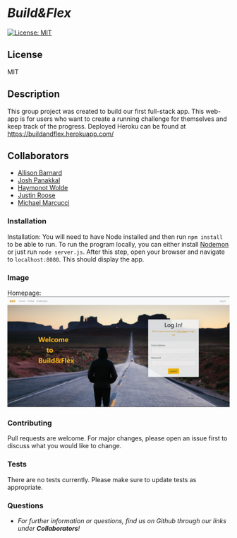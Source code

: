 
# __*Build&Flex*__
[![License: MIT](https://img.shields.io/badge/License-MIT-yellow.svg)](https://opensource.org/licenses/MIT)
## __License__
MIT

## __Description__
This group project was created to build our first full-stack app.  This web-app is for users who want to create a running challenge for themselves and keep track of the progress.  Deployed Heroku can be found at https://buildandflex.herokuapp.com/

## __Collaborators__
* [Allison Barnard](https://github.com/allisonbarnard07)
* [Josh Panakkal](https://github.com/jpanakkal22)
* [Haymonot Wolde](https://github.com/haymanotyealemu)
* [Justin Roose](https//github.com/jdouglasr)
* [Michael Marcucci](https//github.com/kitetsu3)


### __Installation__
Installation:  You will need to have Node installed and then run ```npm install``` to be able to run.  To run the program locally, you can either install [Nodemon](https://nodemon.io/) or just run ```node server.js```.  After this step, open your browser and navigate to ```localhost:8080```.  This should display the app.

### __Image__
Homepage:
![image of homepage](/public/assets/img/B&F-home.png)

### __Contributing__
Pull requests are welcome. For major changes, please open an issue first to discuss what you would like to change.

### __Tests__
There are no tests currently.  Please make sure to update tests as appropriate.

### __Questions__
- _For further information or questions, find us on Github through our links under 
**Collaborators**!_